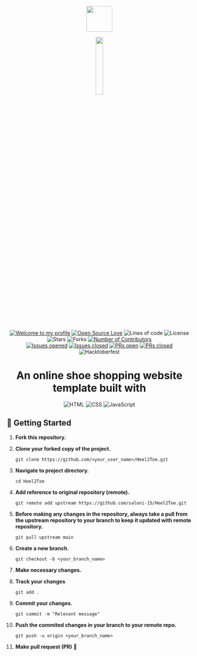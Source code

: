 <div align="center">
 <img src="images/logo.ico" height=70px />
</div>
<p align = 'center'>
 <a href='https://saloni-15.github.io/Heel2Toe/'>
    <img src = "https://img.shields.io/badge/Heel2Toe-4B275F?style=round" width = '20%'/></a> 
</p>

<div align="center">

[![Welcome to my profile](https://img.shields.io/badge/Hello,Programmer!-Welcome-blue.svg?style=flat&logo=github)](https://github.com/saloni-15)
[![Open Source Love](https://badges.frapsoft.com/os/v2/open-source.svg?v=103)](https://github.com/saloni-15/Heel2Toe)
![Lines of code](https://img.shields.io/tokei/lines/github/saloni-15/Heel2Toe?color=red&label=Lines%20of%20Code)
![License](https://img.shields.io/badge/License-MIT-red.svg)
![Stars](https://img.shields.io/github/stars/saloni-15/Heel2Toe?style=flat&logo=github)
![Forks](https://img.shields.io/github/forks/saloni-15/Heel2Toe?style=flat&logo=github)
[![Number of Contributors](https://img.shields.io/github/contributors/saloni-15/Heel2Toe)](https://github.com/saloni-15/Heel2Toe/graphs/contributors)
<br/>
[![Issues opened](https://img.shields.io/github/issues/saloni-15/Heel2Toe)](https://github.com/saloni-15/Heel2Toe)
[![Issues closed](https://img.shields.io/github/issues-closed/saloni-15/Heel2Toe)](https://github.com/saloni-15/Heel2Toe/issues)
[![PRs open](https://img.shields.io/github/issues-pr/saloni-15/Heel2Toe)](https://github.com/saloni-15/Heel2Toe/pulls)
[![PRs closed](https://img.shields.io/github/issues-pr-closed/saloni-15/Heel2Toe)](https://github.com/saloni-15/Heel2Toe/pulls)
 <br/>
![Hacktoberfest](https://img.shields.io/badge/Hacktoberfest-21-red)
</div>

<h1 align="center">An online shoe shopping website template built with </h3>
<div align="center"> 

![HTML](https://img.shields.io/badge/-HTML-E34C26?style=for-the-badge&logo=HTML5&logoColor=white)
![CSS](https://img.shields.io/badge/-CSS-1572B6?style=for-the-badge&logo=CSS3&logoColor=white)
![JavaScript](https://img.shields.io/badge/JavaScript-F7DF1E?style=for-the-badge&logo=javascript&logoColor=black) 

</div>

## 🎉 Getting Started

1. **Fork this repository.**

2. **Clone your forked copy of the project.**
   ```
   git clone https://github.com/<your_user_name>/Heel2Toe.git
   ```

3. **Navigate to project directory.**
   ```
   cd Heel2Toe
   ```
4. **Add reference to original repository (remote).**
   ```
   git remote add upstream https://github.com/saloni-15/Heel2Toe.git
   ```
5. **Before making any changes in the repository, always take a pull from the upstream repository to your branch to keep it updated with remote repository.**
   ```
   git pull upstream main
   ```
6. **Create a new branch**.
   ```
   git checkout -b <your_branch_name>
   ```
7. **Make necessary changes.**

8. **Track your changes**
   ```
   git add .
   ```
9. **Commit your changes.**
   ```
   git commit -m "Relevant message"
   ```
10. **Push the commited changes in your branch to your remote repo.**
    ```
    git push -u origin <your_branch_name>
    ```
11. **Make pull request (PR)** 🚀

